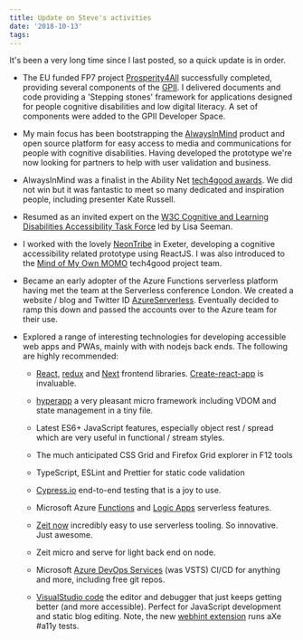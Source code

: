 ```yaml
---
title: Update on Steve's activities
date: '2018-10-13'
tags:
---
```


<div class="message">
  It's been a very long time since I last posted, so a quick update is in order.
</div>

- The EU funded FP7 project [Prosperity4All](http://www.prosperity4all.eu/) successfully completed, providing several components of the [GPII](https://gpii.net/). I delivered documents and code providing a 'Stepping stones' framework for applications designed for people cognitive disabilities and low digital literacy. A set of components were added to the GPII Developer Space.

- My main focus has been bootstrapping the [AlwaysInMind](https://alwaysinmind.info/) product and open source platform for easy access to media and communications for people with cognitive disabilities. Having developed the prototype we're now looking for partners to help with user validation and business.

- AlwaysInMind was a finalist in the Ability Net [tech4good awards](https://www.tech4goodawards.com/finalist/always-in-mind). We did not win but it was fantastic to meet so many dedicated and inspiration people, including presenter Kate Russell.

- Resumed as an invited expert on the [W3C Cognitive and Learning Disabilities Accessibility Task Force](https://www.w3.org/WAI/PF/cognitive-a11y-tf/) led by Lisa Seeman.

- I worked with the lovely [NeonTribe](https://www.neontribe.co.uk/) in Exeter, developing a cognitive accessibility related prototype using ReactJS. I was also introduced to the [Mind of My Own MOMO](https://mindofmyown.org.uk/) tech4good project team.

- Became an early adopter of the Azure Functions serverless platform having met the team at the Serverless conference London. We created a website / blog and Twitter ID [AzureServerless](https://twitter.com/_azureserverles). Eventually decided to ramp this down and passed the accounts over to the Azure team for their use.

- Explored a range of interesting technologies for developing accessible web apps and PWAs, mainly with with nodejs back ends. The following are highly recommended:

  - [React](https://reactjs.org/), [redux](https://redux.js.org/) and [Next](https://nextjs.org/) frontend libraries. [Create-react-app](https://github.com/facebook/create-react-app#readme) is invaluable.

  - [hyperapp](https://github.com/jorgebucaran/hyperapp) a very pleasant micro framework including VDOM and state management in a tiny file.

  - Latest ES6+ JavaScript features, especially object rest / spread which are very useful in functional / stream styles.

  - The much anticipated CSS Grid and Firefox Grid explorer in F12 tools

  - TypeScript, ESLint and Prettier for static code validation

  - [Cypress.io](https://www.cypress.io/) end-to-end testing that is a joy to use.

  - Microsoft Azure [Functions](https://azure.microsoft.com/en-gb/services/functions) and [Logic Apps](https://docs.microsoft.com/en-us/azure/logic-apps/) serverless features.

  - [Zeit now](https://zeit.co/now) incredibly easy to use serverless tooling. So innovative. Just awesome.

  - Zeit micro and serve for light back end on node.

  - Microsoft [Azure DevOps Services](https://docs.microsoft.com/en-us/azure/devops/user-guide/?view=vsts) (was VSTS) CI/CD for anything and more, including free git repos.

  - [VisualStudio code](https://code.visualstudio.com/) the editor and debugger that just keeps getting better (and more accessible). Perfect for JavaScript development and static blog editing. Note, the new [webhint extension](https://marketplace.visualstudio.com/items?itemName=webhint.vscode-webhint) runs aXe #a11y tests.
